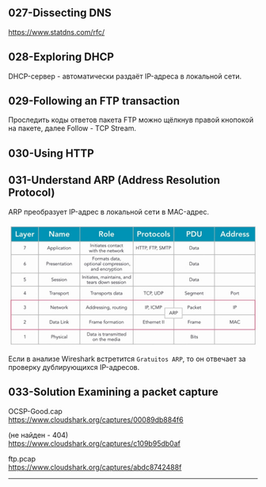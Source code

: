 ## 027-Dissecting DNS

https://www.statdns.com/rfc/

## 028-Exploring DHCP

DHCP-сервер - автоматически раздаёт IP-адреса в локальной сети.

## 029-Following an FTP transaction

Проследить коды ответов пакета FTP можно щёлкнув правой кнопокой на пакете, далее Follow - TCP Stream.  

## 030-Using HTTP

## 031-Understand ARP (Address Resolution Protocol)

ARP преобразует IP-адрес в локальной сети в MAC-адрес.

<img src="img/arp.jpg" alt="arp" width="600"/>

Если в анализе Wireshark встретится `Gratuitos ARP`, то он отвечает за проверку дублирующихся IP-адресов.  

## 033-Solution Examining a packet capture

OCSP-Good.cap  
https://www.cloudshark.org/captures/00089db884f6

(не найден - 404)  
https://www.cloudshark.org/captures/c109b95db0af

ftp.pcap  
https://www.cloudshark.org/captures/abdc8742488f

---
